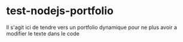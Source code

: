 # test-nodejs-portfolio

Il s'agit ici de tendre vers un portfolio dynamique pour ne plus avoir a modifier le texte dans le code
